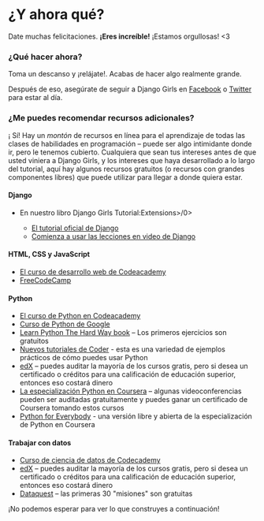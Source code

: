 # ¿Y ahora qué?

Date muchas felicitaciones. **¡Eres increíble!** ¡Estamos orgullosas! <3

### ¿Qué hacer ahora?

Toma un descanso y ¡relájate!. Acabas de hacer algo realmente grande.

Después de eso, asegúrate de seguir a Django Girls en [Facebook](http://facebook.com/djangogirls) o [Twitter](https://twitter.com/djangogirls) para estar al día.

### ¿Me puedes recomendar recursos adicionales?

¡ Sí! Hay un *montón* de recursos en línea para el aprendizaje de todas las clases de habilidades en programación – puede ser algo intimidante donde ir, pero le tenemos cubierto. Cualquiera que sean tus intereses antes de que usted viniera a Django Girls, y los intereses que haya desarrollado a lo largo del tutorial, aquí hay algunos recursos gratuitos (o recursos con grandes componentes libres) que puede utilizar para llegar a donde quiera estar.

#### Django

- En nuestro libro Django Girls Tutorial:Extensions>/0></li> 
    
    - [El tutorial oficial de Django](https://docs.djangoproject.com/en/2.0/intro/tutorial01/)
    - [Comienza a usar las lecciones en video de Django](http://www.gettingstartedwithdjango.com/)</ul> 
    
    #### HTML, CSS y JavaScript
    
    - [El curso de desarrollo web de Codeacademy](https://www.codecademy.com/learn/paths/web-development)
    - [FreeCodeCamp](https://www.freecodecamp.org/)
    
    #### Python
    
    - [El curso de Python en Codeacademy](https://www.codecademy.com/learn/learn-python)
    - [Curso de Python de Google](https://developers.google.com/edu/python/)
    - [Learn Python The Hard Way book](http://learnpythonthehardway.org/book/) – Los primeros ejercicios son gratuitos
    - [Nuevos tutoriales de Coder](http://newcoder.io/tutorials/) - esta es una variedad de ejemplos prácticos de cómo puedes usar Python
    - [edX](https://www.edx.org/course?search_query=python) – puedes auditar la mayoría de los cursos gratis, pero si desea un certificado o créditos para una calificación de educación superior, entonces eso costará dinero
    - [La especialización Python en Coursera](https://www.coursera.org/specializations/python) – algunas videoconferencias pueden ser auditadas gratuitamente y puedes ganar un certificado de Coursera tomando estos cursos
    - [Python for Everybody](https://www.py4e.com/) - una versión libre y abierta de la especialización de Python en Coursera
    
    #### Trabajar con datos
    
    - [Curso de ciencia de datos de Codecademy](https://www.codecademy.com/learn/paths/data-science)
    - [edX](https://www.edx.org/course/?search_query=python&subject=Data%20Analysis%20%26%20Statistics) – puedes auditar la mayoría de los cursos gratis, pero si desea un certificado o créditos para una calificación de educación superior, entonces eso costará dinero
    - [Dataquest](https://www.dataquest.io/) – las primeras 30 "misiones" son gratuitas
    
    ¡No podemos esperar para ver lo que construyes a continuación!